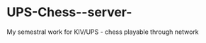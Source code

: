 UPS-Chess--server-
==================

My semestral work for KIV/UPS - chess playable through network
